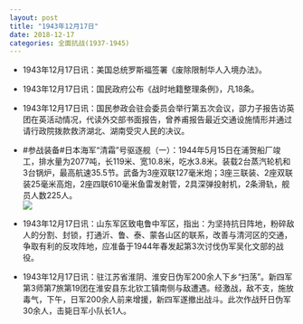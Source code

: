 ```yaml
---
layout: post
title: "1943年12月17日"
date: 2018-12-17
categories: 全面抗战(1937-1945)
---
```


<meta name="referrer" content="no-referrer" />

- 1943年12月17日讯：美国总统罗斯福签署《废除限制华人入境办法》。 

- 1943年12月17日讯：国民政府公布《战时地籍整理条例》，凡18条。 

- 1943年12月17日讯：国民参政会驻会委员会举行第五次会议，邵力子报告访英团在英活动情况，代读外交部书面报告，曾养甫报告最近交通设施情形并通过请行政院拨款救济湖北、湖南受灾人民的决议。 

- #参战装备#日本海军“清霜”号驱逐舰（一）：1944年5月15日在浦贺船厂竣工，排水量为2077吨，长119米、宽10.8米，吃水3.8米。装载2台蒸汽轮机和3台锅炉，最高航速35.5节。武备为3座双联127毫米炮；3座三联装、2座双联装25毫米高炮，2座四联610毫米鱼雷发射管，2具深弹投射机，2条滑轨，舰员人数225人。 <br/><img src="https://wx2.sinaimg.cn/large/aca367d8ly1fy9ih8nu97j20db07w0u5.jpg" />

- 1943年12月17日讯：山东军区致电鲁中军区，指出：为坚持抗日阵地，粉碎敌人的分割、封锁，打通沂、鲁、泰、蒙各山区的联系，改善与清河区的交通，争取有利的反攻阵地，应准备于1944年春发起第3次讨伐伪军吴化文部的战役。 

- 1943年12月17日讯：驻江苏省淮阴、淮安日伪军200余人下乡“扫荡”。新四军第3师第7旅第19团在淮安县东北钦工镇南侧与敌遭遇。经激战，敌不支，施放毒气，下午，日军200余人前来增援，新四军遂撤出战斗。此次作战歼日伪军30余人，击毙日军小队长1人。 

